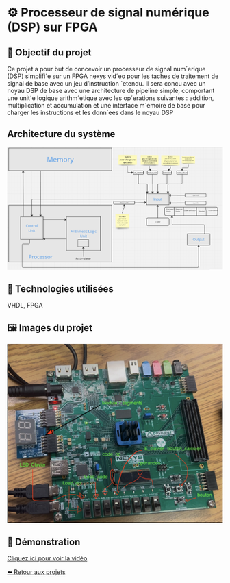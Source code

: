 # ⚙️ Processeur de signal numérique (DSP) sur FPGA

## 🎯 Objectif du projet
Ce projet a pour but de concevoir un processeur de signal
num´erique (DSP) simplifi´e sur un FPGA nexys vid´eo pour les
taches de traitement de signal de base avec un jeu d’instruction
´etendu. Il sera concu avec un noyau DSP de base avec
une architecture de pipeline simple, comportant une unit´e
logique arithm´etique avec les op´erations suivantes : addition,
multiplication et accumulation et une interface m´emoire de
base pour charger les instructions et les donn´ees dans le noyau
DSP

## Architecture du système

![Image du prototype](arch_dsp.png)

## 🧰 Technologies utilisées
  VHDL, FPGA

## 🖼️ Images du projet
![Image du prototype](dsp.png)

## 🎥 Démonstration


[Cliquez ici pour voir la vidéo](https://youtu.be/ech19JU2vrI)



[⬅️ Retour aux projets](projets.md)
